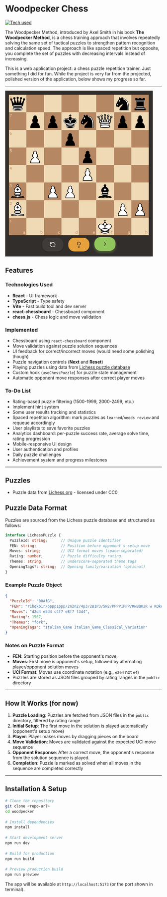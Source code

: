 # Woodpecker Chess
[![Tech used](https://skillicons.dev/icons?i=react,typescript,vite&theme=dark)](https://skillicons.dev)

The Woodpecker Method, introduced by Axel Smith in his book **The Woodpecker Method**, is a chess training approach that involves repeatedly solving the same set of tactical puzzles to strengthen pattern recognition and calculation speed. The approach is like spaced repetition but opposite, you complete the set of puzzles with decreasing intervals instead of increasing.

This is a web application project: a chess puzzle repetition trainer. Just something I did for fun. While the project is very far from the projected, polished version of the application, below shows my progress so far.

---

![alt text](image.png)

## Features

### Technologies Used

- **React** - UI framework
- **TypeScript** - Type safety 
- **Vite** - Fast build tool and dev server
- **react-chessboard** - Chessboard component
- **chess.js** - Chess logic and move validation

### Implemented
* Chessboard using `react-chessboard` component
* Move validation against puzzle solution sequences
* UI feedback for correct/incorrect moves (would need some polishing though)
* Puzzle navigation controls (**Next** and **Reset**)
* Playing puzzles using data from [Lichess puzzle database](https://database.lichess.org/#puzzles)
* Custom hook (`useChessPuzzle`) for puzzle state management
* Automatic opponent move responses after correct player moves

### To-Do List
* Rating-based puzzle filtering (1500-1999, 2000-2499, etc.)
* Implement hint system
* Some user results tracking and statistics
* Spaced repetition algorithm: mark puzzles as `learned`/`needs review` and requeue accordingly
* User playlists to save favorite puzzles
* Analytics dashboard: per-puzzle success rate, average solve time, rating progression
* Mobile-responsive UI design
* User authentication and profiles
* Daily puzzle challenges
* Achievement system and progress milestones

---

## Puzzles
- Puzzle data from [Lichess.org](https://lichess.org) - licensed under CC0

## Puzzle Data Format

Puzzles are sourced from the Lichess puzzle database and structured as follows:

```typescript
interface LichessPuzzle {
  PuzzleId: string;      // Unique puzzle identifier
  FEN: string;           // Position before opponent's setup move
  Moves: string;         // UCI format moves (space-separated)
  Rating: number;        // Puzzle difficulty rating
  Themes: string;        // underscore-separated theme tags
  OpeningTags?: string;  // Opening family/variation (optional)
}
```

### Example Puzzle Object
```json
{
  "PuzzleId": "00AfG",
  "FEN": "r1bqkb1r/pppp1ppp/2n2n2/4p3/2B1P3/5N2/PPPP1PPP/RNBQK2R w KQkq - 4 4",
  "Moves": "d2d4 e5d4 c4f7 e8f7 f3d4",
  "Rating": 1567,
  "Themes": "fork",
  "OpeningTags": "Italian_Game Italian_Game_Classical_Variation"
}
```

### Notes on Puzzle Format
- **FEN**: Starting position before the opponent's move
- **Moves**: First move is opponent's setup, followed by alternating player/opponent solution moves
- **UCI Format**: Moves use coordinate notation (e.g., `e2e4` not `e4`)
- Puzzles are stored as JSON files grouped by rating ranges in the `public` directory

---

## How It Works (for now)

1. **Puzzle Loading**: Puzzles are fetched from JSON files in the `public` directory, filtered by rating range
2. **Initial Setup**: The first move in the solution is played automatically (opponent's setup move)
3. **Player**: Player makes moves by dragging pieces on the board
4. **Move Validation**: Moves are validated against the expected UCI move sequence
5. **Opponent Response**: After a correct move, the opponent's response from the solution sequence is played.
6. **Completion**: Puzzle is marked as solved when all moves in the sequence are completed correctly

---

## Installation & Setup

```bash
# Clone the repository
git clone <repo-url>
cd woodpecker

# Install dependencies
npm install

# Start development server
npm run dev

# Build for production
npm run build

# Preview production build
npm run preview
```

The app will be available at `http://localhost:5173` (or the port shown in terminal).


